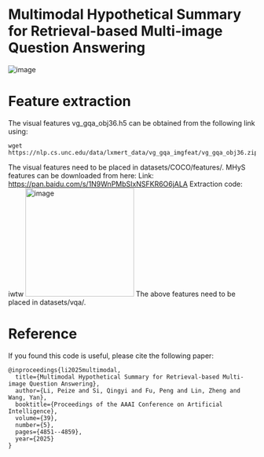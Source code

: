 # Multimodal Hypothetical Summary for Retrieval-based Multi-image Question Answering
![image](https://github.com/user-attachments/assets/4cbff592-d6a8-4fba-a14d-c06bce076d01)

# Feature extraction
The visual features vg_gqa_obj36.h5 can be obtained from the following link using:
```
wget https://nlp.cs.unc.edu/data/lxmert_data/vg_gqa_imgfeat/vg_gqa_obj36.zip
```
The visual features need to be placed in datasets/COCO/features/.
MHyS features can be downloaded from here:
Link: https://pan.baidu.com/s/1N9WnPMbSIxNSFKR6O6jALA
Extraction code: iwtw
<img width="221" alt="image" src="https://github.com/user-attachments/assets/3ebff814-3bb2-41ea-9fc9-77f5aa2b1527" />
The above features need to be placed in datasets/vqa/.

# Reference
If you found this code is useful, please cite the following paper:
```
@inproceedings{li2025multimodal,
  title={Multimodal Hypothetical Summary for Retrieval-based Multi-image Question Answering},
  author={Li, Peize and Si, Qingyi and Fu, Peng and Lin, Zheng and Wang, Yan},
  booktitle={Proceedings of the AAAI Conference on Artificial Intelligence},
  volume={39},
  number={5},
  pages={4851--4859},
  year={2025}
}
```

